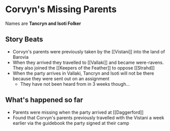 # Corvyn's Missing Parents
Names are **Tancryn and Isoti Folker**

## Story Beats
* Corvyn's parents were previously taken by the [[Vistani]] into the land of Barovia
* When they arrived they travelled to [[Vallaki]] and became were-ravens. They also joined the [[Keepers of the Feather]] to oppose [[Strahd]]
* When the party arrives in Vallaki, Tancryn and Isoti will not be there because they were sent out on an assignment
  * They have not been heard from in 3 weeks though...

## What's happened so far
* Parents were missing when the party arrived at [[Daggerford]]
* Found that Corvyn's parents previously travelled with the Vistani a week earlier via the guidebook the party signed at their camp